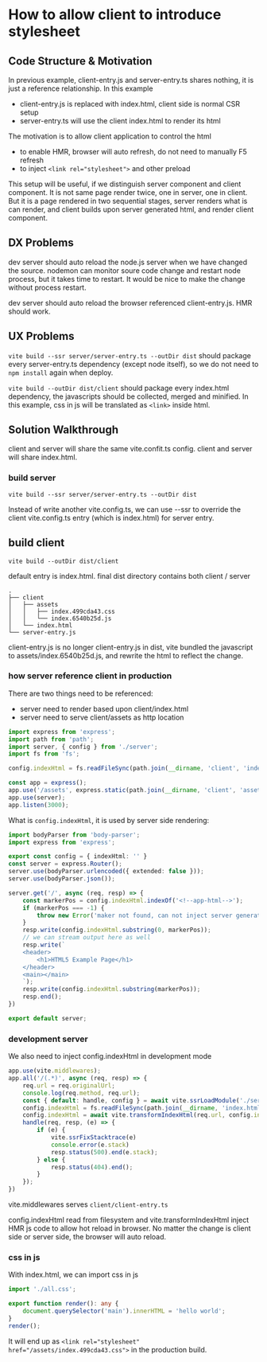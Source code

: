 # How to allow client to introduce stylesheet

## Code Structure & Motivation

In previous example, client-entry.js and server-entry.ts shares nothing, it is just a reference relationship. In this example

* client-entry.js is replaced with index.html, client side is normal CSR setup
* server-entry.ts will use the client index.html to render its html

The motivation is to allow client application to control the html

* to enable HMR, browser will auto refresh, do not need to manually F5 refresh
* to inject `<link rel="stylesheet">` and other preload

This setup will be useful, if we distinguish server component and client component. It is not same page render twice, one in server, one in client. But it is a page rendered in two sequential stages, server renders what is can render, and client builds upon server generated html, and render client component.

## DX Problems

dev server should auto reload the node.js server when we have changed the source. nodemon can monitor soure code change and restart node process, but it takes time to restart. It would be nice to make the change without process restart.

dev server should auto reload the browser referenced client-entry.js. HMR should work.

## UX Problems

`vite build --ssr server/server-entry.ts --outDir dist` should package every server-entry.ts dependency (except node itself), so we do not need to `npm install` again when deploy.

`vite build --outDir dist/client` should package every index.html dependency, the javascripts should be collected, merged and minified. In this example, css in js will be translated as `<link>` inside html.

## Solution Walkthrough

client and server will share the same vite.confit.ts config. client and server will share index.html.

### build server

```
vite build --ssr server/server-entry.ts --outDir dist
```

Instead of write another vite.config.ts, we can use --ssr to override the client vite.config.ts entry (which is index.html) for server entry.

## build client

```
vite build --outDir dist/client
```

default entry is index.html. final dist directory contains both client / server


```
.
├── client
│   ├── assets
│   │   ├── index.499cda43.css
│   │   └── index.6540b25d.js
│   └── index.html
└── server-entry.js
```

client-entry.js is no longer client-entry.js in dist, vite bundled the javascript to assets/index.6540b25d.js, and rewrite the html to reflect the change.

### how server reference client in production

There are two things need to be referenced:

* server need to render based upon client/index.html
* server need to serve client/assets as http location

```ts
import express from 'express';
import path from 'path';
import server, { config } from './server';
import fs from 'fs';

config.indexHtml = fs.readFileSync(path.join(__dirname, 'client', 'index.html'), 'utf-8');

const app = express();
app.use('/assets', express.static(path.join(__dirname, 'client', 'assets')));
app.use(server);
app.listen(3000);
```

What is `config.indexHtml`, it is used by server side rendering:

```ts
import bodyParser from 'body-parser';
import express from 'express';

export const config = { indexHtml: '' }
const server = express.Router();
server.use(bodyParser.urlencoded({ extended: false }));
server.use(bodyParser.json());

server.get('/', async (req, resp) => {
    const markerPos = config.indexHtml.indexOf('<!--app-html-->');
    if (markerPos === -1) {
        throw new Error('maker not found, can not inject server generated content');
    }
    resp.write(config.indexHtml.substring(0, markerPos));
    // we can stream output here as well
    resp.write(`
    <header>
        <h1>HTML5 Example Page</h1>
    </header>
    <main></main>
    `);
    resp.write(config.indexHtml.substring(markerPos));
    resp.end();
})

export default server;
```

### development server

We also need to inject config.indexHtml in development mode

```ts
app.use(vite.middlewares);
app.all('/(.*)', async (req, resp) => {
    req.url = req.originalUrl;
    console.log(req.method, req.url);
    const { default: handle, config } = await vite.ssrLoadModule('./server/server.ts');
    config.indexHtml = fs.readFileSync(path.join(__dirname, 'index.html'), 'utf-8');
    config.indexHtml = await vite.transformIndexHtml(req.url, config.indexHtml);
    handle(req, resp, (e) => {
        if (e) {
            vite.ssrFixStacktrace(e)
            console.error(e.stack)
            resp.status(500).end(e.stack);
        } else {
            resp.status(404).end();
        }
    });
})
```

vite.middlewares serves `client/client-entry.ts`

config.indexHtml read from filesystem and vite.transformIndexHtml inject HMR js code to allow hot reload in browser. No matter the change is client side or server side, the browser will auto reload.

### css in js

With index.html, we can import css in js

```ts
import './all.css';

export function render(): any {
    document.querySelector('main').innerHTML = 'hello world';
}
render();
```

It will end up as `<link rel="stylesheet" href="/assets/index.499cda43.css">` in the production build.